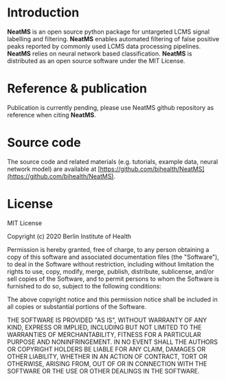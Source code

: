 # Introduction

**NeatMS** is an open source python package for untargeted LCMS signal labelling and filtering. **NeatMS** enables automated filtering of false positive peaks reported by commonly used LCMS data processing pipelines. **NeatMS** relies on neural network based classification. **NeatMS** is distributed as an open source software under the MIT License.

# Reference & publication

Publication is currently pending, please use NeatMS github repository as reference when citing **NeatMS**.

# Source code
The source code and related materials (e.g. tutorials, example data, neural network model) are available at [https://github.com/bihealth/NeatMS](https://github.com/bihealth/NeatMS).

# License

MIT License

Copyright (c) 2020 Berlin Institute of Health

Permission is hereby granted, free of charge, to any person obtaining a copy
of this software and associated documentation files (the "Software"), to deal
in the Software without restriction, including without limitation the rights
to use, copy, modify, merge, publish, distribute, sublicense, and/or sell
copies of the Software, and to permit persons to whom the Software is
furnished to do so, subject to the following conditions:

The above copyright notice and this permission notice shall be included in all
copies or substantial portions of the Software.

THE SOFTWARE IS PROVIDED "AS IS", WITHOUT WARRANTY OF ANY KIND, EXPRESS OR
IMPLIED, INCLUDING BUT NOT LIMITED TO THE WARRANTIES OF MERCHANTABILITY,
FITNESS FOR A PARTICULAR PURPOSE AND NONINFRINGEMENT. IN NO EVENT SHALL THE
AUTHORS OR COPYRIGHT HOLDERS BE LIABLE FOR ANY CLAIM, DAMAGES OR OTHER
LIABILITY, WHETHER IN AN ACTION OF CONTRACT, TORT OR OTHERWISE, ARISING FROM,
OUT OF OR IN CONNECTION WITH THE SOFTWARE OR THE USE OR OTHER DEALINGS IN THE
SOFTWARE.

